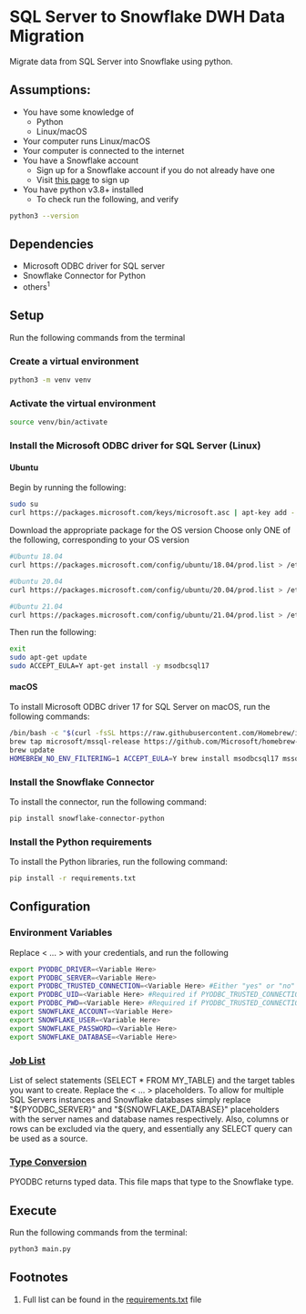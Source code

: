 # SQL Server to Snowflake DWH Data Migration

Migrate data from SQL Server into Snowflake using python.

## Assumptions:
* You have some knowledge of
  * Python
  * Linux/macOS
* Your computer runs Linux/macOS
* Your computer is connected to the internet
* You have a Snowflake account
    * Sign up for a Snowflake account if you do not already have one
    * Visit [this page](https://signup.snowflake.com) to sign up 
* You have python v3.8+ installed
  * To check run the following, and verify
```bash
python3 --version
```

## Dependencies
* Microsoft ODBC driver for SQL server
* Snowflake Connector for Python
* others<sup>1</sup>

## Setup
Run the following commands from the terminal
### Create a virtual environment 
```bash
python3 -m venv venv
```
### Activate the virtual environment
```bash
source venv/bin/activate
```

### Install the Microsoft ODBC driver for SQL Server (Linux)

#### Ubuntu
Begin by running the following:

```bash
sudo su
curl https://packages.microsoft.com/keys/microsoft.asc | apt-key add -
```

Download the appropriate package for the OS version
Choose only ONE of the following, corresponding to your OS version

```bash
#Ubuntu 18.04
curl https://packages.microsoft.com/config/ubuntu/18.04/prod.list > /etc/apt/sources.list.d/mssql-release.list

#Ubuntu 20.04
curl https://packages.microsoft.com/config/ubuntu/20.04/prod.list > /etc/apt/sources.list.d/mssql-release.list

#Ubuntu 21.04
curl https://packages.microsoft.com/config/ubuntu/21.04/prod.list > /etc/apt/sources.list.d/mssql-release.list
```

Then run the following:
```bash
exit
sudo apt-get update
sudo ACCEPT_EULA=Y apt-get install -y msodbcsql17
```

#### macOS
To install Microsoft ODBC driver 17 for SQL Server on macOS, run the following commands:
```bash
/bin/bash -c "$(curl -fsSL https://raw.githubusercontent.com/Homebrew/install/master/install.sh)"
brew tap microsoft/mssql-release https://github.com/Microsoft/homebrew-mssql-release
brew update
HOMEBREW_NO_ENV_FILTERING=1 ACCEPT_EULA=Y brew install msodbcsql17 mssql-tools
```

### Install the Snowflake Connector
To install the connector, run the following command:
```bash
pip install snowflake-connector-python
```

### Install the Python requirements
To install the Python libraries, run the following command:
```bash
pip install -r requirements.txt
```


## Configuration

### Environment Variables
Replace < ... > with your credentials, and run the following

```bash
export PYODBC_DRIVER=<Variable Here>
export PYODBC_SERVER=<Variable Here>
export PYODBC_TRUSTED_CONNECTION=<Variable Here> #Either "yes" or "no" (without the Quotation marks)
export PYODBC_UID=<Variable Here> #Required if PYODBC_TRUSTED_CONNECTION is no
export PYODBC_PWD=<Variable Here> #Required if PYODBC_TRUSTED_CONNECTION is no
export SNOWFLAKE_ACCOUNT=<Variable Here>
export SNOWFLAKE_USER=<Variable Here>
export SNOWFLAKE_PASSWORD=<Variable Here>
export SNOWFLAKE_DATABASE=<Variable Here>
```

### [Job List](job_list.json)
List of select statements (SELECT * FROM MY_TABLE) and the target tables you want to create. Replace the < ... > placeholders. To allow for multiple SQL Servers instances and Snowflake databases simply replace "${PYODBC_SERVER}" and "${SNOWFLAKE_DATABASE}" placeholders with the server names and database names respectively. Also, columns or rows can be excluded via the query, and essentially any SELECT query can be used as a source. 

 
### [Type Conversion](type_conversion.json)
PYODBC returns typed data. This file maps that type to the Snowflake type. 


## Execute
Run the following commands from the terminal:
```bash
python3 main.py
```


## Footnotes
1. Full list can be found in the [requirements.txt](requirements.txt) file


<img src="https://us-central1-trackgit-analytics.cloudfunctions.net/token/ping/kwna4gs9gbwxovaj5zjk" height="1" width="1"/>
